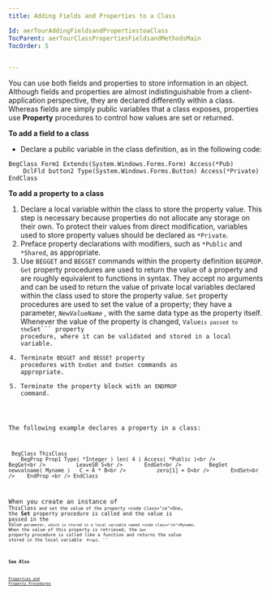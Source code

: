 ```yaml
---
title: Adding Fields and Properties to a Class

Id: aerTourAddingFieldsandPropertiestoaClass
TocParent: aerTourClassPropertiesFieldsandMethodsMain
TocOrder: 5


---
```


You can use both fields and properties to store information in an object. Although fields and properties are almost indistinguishable from a client-application perspective, they are declared differently within a class. Whereas fields are simply public variables that a class exposes, properties use **Property** procedures to control how values are set or returned. 

**To add a field to a class** 

- Declare a public variable in the class definition, as in the following code:
                <br />
```
BegClass Form1 Extends(System.Windows.Forms.Form) Access(*Pub)
    DclFld button2 Type(System.Windows.Forms.Button) Access(*Private)
EndClass
```

**To add a property to a class** 

1. Declare a local variable within the class to store the property value. This
                step is necessary because properties do not allocate any storage on their own.
                To protect their values from direct modification, variables used to store
                property values should be declared as ```*Private```.
2. Preface property declarations with modifiers, such as ```*Public``` and
                ```*Shared```, as appropriate.
3. Use ```BEGGET``` and ```BEGSET``` commands within the
                property definition ```BEGPROP```. ```Get``` property procedures are used to return
                the value of a property and are roughly equivalent to functions in syntax. They
                accept no arguments and can be used to return the value of private local
                variables declared within the class used to store the property value. ```Set```
                property procedures are used to set the value of a property; they have a
                parameter, *```NewValueName```* , with the same data type as the property itself.
                Whenever the value of the property is changed, <code class="ce">Value``` is
                passed to the ```Set```
                property procedure, where it can be validated and stored in a local variable.
4. Terminate ```BEGGET``` and ```BEGSET``` property
                procedures with ```EndGet``` and ```EndSet```
                commands as appropriate.
5. Terminate the property block with an ```ENDPROP``` command.

The following example declares a property in a class:

```
 BegClass ThisClass 
    BegProp Prop1 Type( *Integer ) len( 4 ) Access( *Public )<br />       BegGet<br />          LeaveSR 5<br />       EndGet<br />         BegSet newvalname( Myname )   C = A * B<br />          zero[1] = D<br />       EndSet<br />    EndProp <br /> EndClass
```

When you create an instance of <code class="ce">ThisClass``` and set the value of the property <code class="ce">One```, the **Set** property procedure is called and the value is passed in the <code class="ce">Value``` parameter, which is stored in a local variable named <code class="ce">Myname```. When the value of this property is retrieved, the ```Get``` property procedure is called like a function and returns the value stored in the local variable <code class="ce"> Prop1. ``` 

### See Also
[Properties and Property Procedures](aerTourPropertiesandPropertyProcedures.html) 

